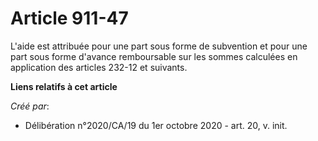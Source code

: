 # Article 911-47

L'aide est attribuée pour une part sous forme de subvention et pour une part sous forme d'avance remboursable sur les sommes
calculées en application des articles 232-12 et suivants.

**Liens relatifs à cet article**

_Créé par_:

  - Délibération n°2020/CA/19 du 1er octobre 2020 - art. 20, v. init.
